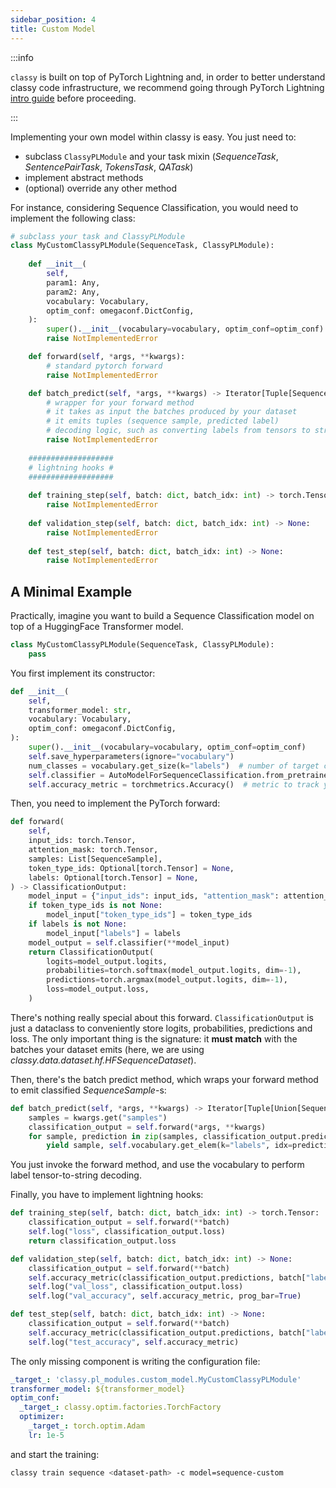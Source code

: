 ```yaml
---
sidebar_position: 4
title: Custom Model
---
```



:::info

`classy` is built on top of PyTorch Lightning and, in order to better understand classy code infrastructure, we recommend
going through PyTorch Lightning [intro guide](https://pytorch-lightning.readthedocs.io/en/latest/starter/new-project.html)
before proceeding.

:::

Implementing your own model within classy is easy. You just need to:
* subclass `ClassyPLModule` and your task mixin (*SequenceTask*, *SentencePairTask*, *TokensTask*, *QATask*)
* implement abstract methods
* (optional) override any other method

For instance, considering Sequence Classification, you would need to implement the following class:

```python
# subclass your task and ClassyPLModule
class MyCustomClassyPLModule(SequenceTask, ClassyPLModule):
    
    def __init__(
        self,
        param1: Any,
        param2: Any,
        vocabulary: Vocabulary,
        optim_conf: omegaconf.DictConfig,
    ):
        super().__init__(vocabulary=vocabulary, optim_conf=optim_conf)
        raise NotImplementedError

    def forward(self, *args, **kwargs):
        # standard pytorch forward
        raise NotImplementedError

    def batch_predict(self, *args, **kwargs) -> Iterator[Tuple[SequenceSample, str]]:
        # wrapper for your forward method
        # it takes as input the batches produced by your dataset
        # it emits tuples (sequence sample, predicted label)
        # decoding logic, such as converting labels from tensors to strings, goes here
        raise NotImplementedError
    
    ###################
    # lightning hooks #
    ###################
    
    def training_step(self, batch: dict, batch_idx: int) -> torch.Tensor:
        raise NotImplementedError
    
    def validation_step(self, batch: dict, batch_idx: int) -> None:
        raise NotImplementedError
        
    def test_step(self, batch: dict, batch_idx: int) -> None:
        raise NotImplementedError
```

## A Minimal Example

Practically, imagine you want to build a Sequence Classification model on top of a HuggingFace Transformer model.

```python title="classy/pl_modules/custom_model.py"
class MyCustomClassyPLModule(SequenceTask, ClassyPLModule):
    pass 
```

You first implement its constructor:
```python
def __init__(
    self,
    transformer_model: str,
    vocabulary: Vocabulary,
    optim_conf: omegaconf.DictConfig,
):
    super().__init__(vocabulary=vocabulary, optim_conf=optim_conf)
    self.save_hyperparameters(ignore="vocabulary")
    num_classes = vocabulary.get_size(k="labels")  # number of target classes
    self.classifier = AutoModelForSequenceClassification.from_pretrained(transformer_model, num_labels=num_classes)  # underlying classifier
    self.accuracy_metric = torchmetrics.Accuracy()  # metric to track your model performance
```

Then, you need to implement the PyTorch forward:

```python
def forward(
    self,
    input_ids: torch.Tensor,
    attention_mask: torch.Tensor,
    samples: List[SequenceSample],
    token_type_ids: Optional[torch.Tensor] = None,
    labels: Optional[torch.Tensor] = None,
) -> ClassificationOutput:
    model_input = {"input_ids": input_ids, "attention_mask": attention_mask}
    if token_type_ids is not None:
        model_input["token_type_ids"] = token_type_ids
    if labels is not None:
        model_input["labels"] = labels
    model_output = self.classifier(**model_input)
    return ClassificationOutput(
        logits=model_output.logits,
        probabilities=torch.softmax(model_output.logits, dim=-1),
        predictions=torch.argmax(model_output.logits, dim=-1),
        loss=model_output.loss,
    )
```

There's nothing really special about this forward. `ClassificationOutput` is just a dataclass to conveniently store logits,
probabilities, predictions and loss. The only important thing is the signature: it **must match** with the batches your 
dataset emits (here, we are using *classy.data.dataset.hf.HFSequenceDataset*).

Then, there's the batch predict method, which wraps your forward method to emit classified *SequenceSample*-s:

```python
def batch_predict(self, *args, **kwargs) -> Iterator[Tuple[Union[SequenceSample, SentencePairSample], str]]:
    samples = kwargs.get("samples")
    classification_output = self.forward(*args, **kwargs)
    for sample, prediction in zip(samples, classification_output.predictions):
        yield sample, self.vocabulary.get_elem(k="labels", idx=prediction.item())
```

You just invoke the forward method, and use the vocabulary to perform label tensor-to-string decoding.

Finally, you have to implement lightning hooks:

```python
def training_step(self, batch: dict, batch_idx: int) -> torch.Tensor:
    classification_output = self.forward(**batch)
    self.log("loss", classification_output.loss)
    return classification_output.loss

def validation_step(self, batch: dict, batch_idx: int) -> None:
    classification_output = self.forward(**batch)
    self.accuracy_metric(classification_output.predictions, batch["labels"].squeeze(-1))
    self.log("val_loss", classification_output.loss)
    self.log("val_accuracy", self.accuracy_metric, prog_bar=True)

def test_step(self, batch: dict, batch_idx: int) -> None:
    classification_output = self.forward(**batch)
    self.accuracy_metric(classification_output.predictions, batch["labels"].squeeze(-1))
    self.log("test_accuracy", self.accuracy_metric)
```

The only missing component is writing the configuration file:

```yaml title="model/sequence-custom.yaml"
_target_: 'classy.pl_modules.custom_model.MyCustomClassyPLModule'
transformer_model: ${transformer_model}
optim_conf:
  _target_: classy.optim.factories.TorchFactory
  optimizer:
    _target_: torch.optim.Adam
    lr: 1e-5
```

and start the training:

```bash
classy train sequence <dataset-path> -c model=sequence-custom
```